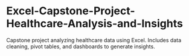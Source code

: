 # Excel-Capstone-Project-Healthcare-Analysis-and-Insights
Capstone project analyzing healthcare data using Excel. Includes data cleaning, pivot tables, and dashboards to generate insights.
